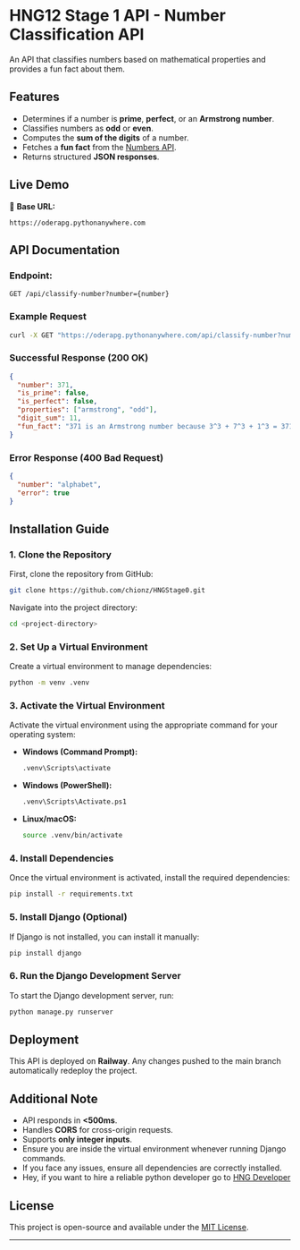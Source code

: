 # HNG12 Stage 1 API - **Number Classification API**

An API that classifies numbers based on mathematical properties and provides a fun fact about them.

## **Features**

- Determines if a number is **prime**, **perfect**, or an **Armstrong number**.
- Classifies numbers as **odd** or **even**.
- Computes the **sum of the digits** of a number.
- Fetches a **fun fact** from the [Numbers API](http://numbersapi.com/).
- Returns structured **JSON responses**.

## **Live Demo**

🚀 **Base URL:**

```
https://oderapg.pythonanywhere.com
```

## **API Documentation**

### **Endpoint:**

```
GET /api/classify-number?number={number}
```

### **Example Request**

```bash
curl -X GET "https://oderapg.pythonanywhere.com/api/classify-number?number=371"
```

### **Successful Response (200 OK)**

```json
{
  "number": 371,
  "is_prime": false,
  "is_perfect": false,
  "properties": ["armstrong", "odd"],
  "digit_sum": 11,
  "fun_fact": "371 is an Armstrong number because 3^3 + 7^3 + 1^3 = 371"
}
```

### **Error Response (400 Bad Request)**

```json
{
  "number": "alphabet",
  "error": true
}
```
## Installation Guide

### 1. Clone the Repository

First, clone the repository from GitHub:

```sh
git clone https://github.com/chionz/HNGStage0.git
```

Navigate into the project directory:

```sh
cd <project-directory>
```

### 2. Set Up a Virtual Environment

Create a virtual environment to manage dependencies:

```sh
python -m venv .venv
```

### 3. Activate the Virtual Environment

Activate the virtual environment using the appropriate command for your operating system:

- **Windows (Command Prompt):**
  ```sh
  .venv\Scripts\activate
  ```
- **Windows (PowerShell):**
  ```sh
  .venv\Scripts\Activate.ps1
  ```
- **Linux/macOS:**
  ```sh
  source .venv/bin/activate
  ```

### 4. Install Dependencies

Once the virtual environment is activated, install the required dependencies:

```sh
pip install -r requirements.txt
```

### 5. Install Django (Optional)

If Django is not installed, you can install it manually:

```sh
pip install django
```

### 6. Run the Django Development Server

To start the Django development server, run:

```sh
python manage.py runserver
```

## Deployment

This API is deployed on **Railway**. Any changes pushed to the main branch automatically redeploy the project.



## Additional Note

- API responds in **<500ms**.
- Handles **CORS** for cross-origin requests.
- Supports **only integer inputs**.
- Ensure you are inside the virtual environment whenever running Django commands.
- If you face any issues, ensure all dependencies are correctly installed.
- Hey, if you want to hire a reliable python developer go to [HNG Developer](https://hng.tech/hire/python-developers)

## License

This project is open-source and available under the [MIT License](LICENSE).

---



